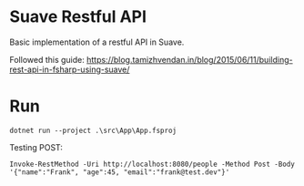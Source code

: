 # Suave Restful API
Basic implementation of a restful API in Suave.

Followed this guide: https://blog.tamizhvendan.in/blog/2015/06/11/building-rest-api-in-fsharp-using-suave/

# Run
`dotnet run --project .\src\App\App.fsproj`

Testing POST:

  `Invoke-RestMethod -Uri http://localhost:8080/people -Method Post -Body '{"name":"Frank", "age":45, "email":"frank@test.dev"}'`
